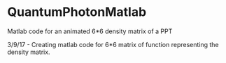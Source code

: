 # QuantumPhotonMatlab
Matlab code for an animated 6*6 density matrix of a PPT

3/9/17 - Creating matlab code for 6*6 matrix of function representing the density matrix.
